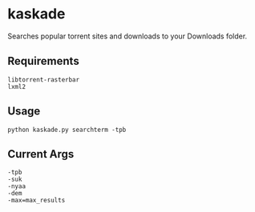 # kaskade
Searches popular torrent sites and downloads to your Downloads folder.
## Requirements
```
libtorrent-rasterbar
lxml2
```
## Usage
```
python kaskade.py searchterm -tpb
```
## Current Args
```
-tpb  
-suk  
-nyaa
-dem
-max=max_results
```
